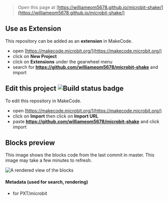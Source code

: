 
> Open this page at [https://williameom5678.github.io/microbit-shake/](https://williameom5678.github.io/microbit-shake/)

## Use as Extension

This repository can be added as an **extension** in MakeCode.

* open [https://makecode.microbit.org/](https://makecode.microbit.org/)
* click on **New Project**
* click on **Extensions** under the gearwheel menu
* search for **https://github.com/williameom5678/microbit-shake** and import

## Edit this project ![Build status badge](https://github.com/williameom5678/microbit-shake/workflows/MakeCode/badge.svg)

To edit this repository in MakeCode.

* open [https://makecode.microbit.org/](https://makecode.microbit.org/)
* click on **Import** then click on **Import URL**
* paste **https://github.com/williameom5678/microbit-shake** and click import

## Blocks preview

This image shows the blocks code from the last commit in master.
This image may take a few minutes to refresh.

![A rendered view of the blocks](https://github.com/williameom5678/microbit-shake/raw/master/.github/makecode/blocks.png)

#### Metadata (used for search, rendering)

* for PXT/microbit
<script src="https://makecode.com/gh-pages-embed.js"></script><script>makeCodeRender("{{ site.makecode.home_url }}", "{{ site.github.owner_name }}/{{ site.github.repository_name }}");</script>
